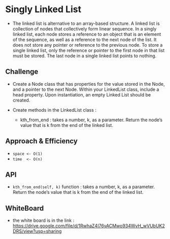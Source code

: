 # Singly Linked List

* The linked list is alternative to an array-based structure. A linked list is collection of nodes that collectively form linear sequence. In a singly linked list, each node stores a reference to an object that is an element of the sequence, as well as a reference to the next node of the list. It does not store any pointer or reference to the previous node. To store a single linked list, only the reference or pointer to the first node in that list must be stored. The last node in a single linked list points to nothing.

## Challenge

* Create a Node class that has properties for the value stored in the Node, and a pointer to the next Node. Within your LinkedList class, include a head property. Upon instantiation, an empty Linked List should be created. 

* Create methods in the LinkedList class : 

  * kth_from_end : takes a number, k, as a parameter. Return the node’s value that is k from the end of the linked list.


## Approach & Efficiency

* `space <- O(1)`
* `time  <- O(n)`

## API

* `kth_from_end(self, k)` function : takes a number, k, as a parameter. Return the node’s value that is k from the end of the linked list.

## WhiteBoard

* the white board is in the link : https://drive.google.com/file/d/1RwhaZ4I76yACMwo934WvH_wVUbUK2DRS/view?usp=sharing
